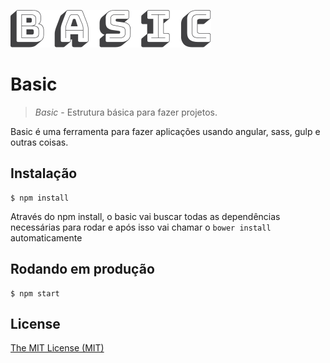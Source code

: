 ![Basic logotipo](basic.svg)
# Basic

> _Basic_ - Estrutura básica para fazer projetos.

Basic é uma ferramenta para fazer aplicações usando angular, sass, gulp e outras coisas.


## Instalação

```shell
$ npm install
```
Através do npm install, o basic vai buscar todas as dependências necessárias para rodar e após isso vai chamar o `bower install` automaticamente

## Rodando em produção
```shell
$ npm start
```

## License

[The MIT License (MIT)](http://opensource.org/licenses/mit-license.php)